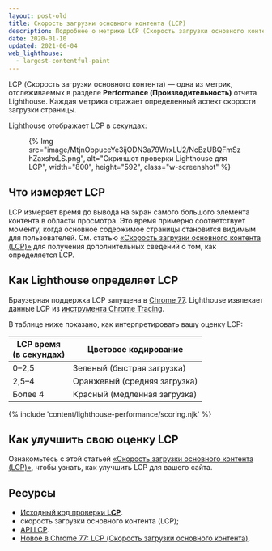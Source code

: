 ```yaml
---
layout: post-old
title: Скорость загрузки основного контента (LCP)
description: Подробнее о метрике LCP (Скорость загрузки основного контента) и о способах ее измерения и оптимизации
date: 2020-01-10
updated: 2021-06-04
web_lighthouse:
  - largest-contentful-paint
---
```


LCP (Скорость загрузки основного контента) — одна из метрик, отслеживаемых в разделе **Performance (Производительность)** отчета Lighthouse. Каждая метрика отражает определенный аспект скорости загрузки страницы.

Lighthouse отображает LCP в секундах:

<figure class="w-figure">   {% Img src="image/MtjnObpuceYe3ijODN3a79WrxLU2/NcBzUBQFmSzhZaxshxLS.png", alt="Скриншот проверки Lighthouse для LCP", width="800", height="592", class="w-screenshot" %}</figure>

## Что измеряет LCP

LCP измеряет время до вывода на экран самого большого элемента контента в области просмотра. Это время примерно соответствует моменту, когда основное содержимое страницы становится видимым для пользователей. См. статью [«Скорость загрузки основного контента (LCP)»](/largest-contentful-paint/#largest-contentful-paint-defined) для получения дополнительных сведений о том, как определяется LCP.

## Как Lighthouse определяет LCP

Браузерная поддержка LCP запущена в [Chrome 77](https://developers.google.com/web/updates/2019/09/nic77#lcp). Lighthouse извлекает данные LCP из [инструмента Chrome Tracing](https://www.chromium.org/developers/how-tos/trace-event-profiling-tool).

В таблице ниже показано, как интерпретировать вашу оценку LCP:

<div class="w-table-wrapper">
  <table>
    <thead>
      <tr>
        <th>LCP время<br> (в секундах)</th>
        <th>Цветовое кодирование</th>
      </tr>
    </thead>
    <tbody>
      <tr>
        <td>0–2,5</td>
        <td>Зеленый (быстрая загрузка)</td>
      </tr>
      <tr>
        <td>2,5–4</td>
        <td>Оранжевый (средняя загрузка)</td>
      </tr>
      <tr>
        <td>Более 4</td>
        <td>Красный (медленная загрузка)</td>
      </tr>
    </tbody>
  </table>
</div>

{% include 'content/lighthouse-performance/scoring.njk' %}

## Как улучшить свою оценку LCP

Ознакомьтесь с этой статьей [«Скорость загрузки основного контента (LCP)»](/largest-contentful-paint#how-to-improve-largest-contentful-paint-on-your-site), чтобы узнать, как улучшить LCP для вашего сайта.

## Ресурсы

- [Исходный код проверки **LCP**](https://github.com/GoogleChrome/lighthouse/blob/master/lighthouse-core/audits/metrics/largest-contentful-paint.js).
- скорость загрузки основного контента (LCP);
- [API LCP](https://wicg.github.io/largest-contentful-paint/).
- [Новое в Chrome 77: LCP (Скорость загрузки основного контента)](https://developers.google.com/web/updates/2019/09/nic77#lcp).
